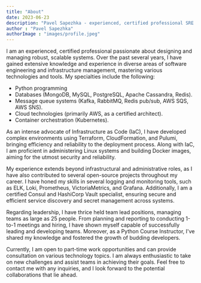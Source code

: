 ```yaml
---
title: "About"
date: 2023-06-23
description: "Pavel Sapezhka - experienced, certified professional SRE and Python Developer"
author : "Pavel Sapezhka"
authorImage : "images/profile.jpeg"
---
```


I am an experienced, certified professional passionate about designing and managing robust, scalable systems. Over the past several years, I have gained extensive knowledge and experience in diverse areas of software engineering and infrastructure management, mastering various technologies and tools. My specialties include the following:

* Python programming
* Databases (MongoDB, MySQL, PostgreSQL, Apache Cassandra, Redis).
* Message queue systems (Kafka, RabbitMQ, Redis pub/sub, AWS SQS, AWS SNS).
* Cloud technologies (primarily AWS, as a certified architect).
* Container orchestration (Kubernetes).

As an intense advocate of Infrastructure as Code (IaC), I have developed complex environments using Terraform, CloudFormation, and Pulumi, bringing efficiency and reliability to the deployment process. Along with IaC, I am proficient in administering Linux systems and building Docker images, aiming for the utmost security and reliability.

My experience extends beyond infrastructural and administrative roles, as I have also contributed to several open-source projects throughout my career. I have honed my skills in several logging and monitoring tools, such as ELK, Loki, Prometheus, VictoriaMetrics, and Grafana. Additionally, I am a certified Consul and HashiCorp Vault specialist, ensuring secure and efficient service discovery and secret management across systems.

Regarding leadership, I have thrice held team lead positions, managing teams as large as 25 people. From planning and reporting to conducting 1-to-1 meetings and hiring, I have shown myself capable of successfully leading and developing teams. Moreover, as a Python Course Instructor, I've shared my knowledge and fostered the growth of budding developers.

Currently, I am open to part-time work opportunities and can provide consultation on various technology topics. I am always enthusiastic to take on new challenges and assist teams in achieving their goals. Feel free to contact me with any inquiries, and I look forward to the potential collaborations that lie ahead.
